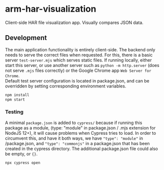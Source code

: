 # arm-har-visualization
Client-side HAR file visualization app. Visually compares JSON data.  

## Development  
The main application functionality is entirely client-side. The backend only needs to serve the correct files when requested. For this, there is a basic server `test-server.mjs` which serves static files. If running locally, either start this server, or use another server such as `python -m http.server` (does not serve `.mjs` files correctly) or the Google Chrome app `Web Server for Chrome`.  
Default test server configuration is located in package.json, and can be overridden by setting corresponding environment variables.  
```bash
npm install
npm start
```

### Testing  
A minimal `package.json` is added to `cypress/` because if running this package as a module, (type: "module" in package.json / .mjs extension for NodeJS 12+), it will cause problems when Cypress tries to load. In order to circumvent this, and have it both ways, we have `"type": "module"` in /package.json, and `"type": "commonjs"` in a package.json that has been created in the cypress directory. The additional package.json file could also be empty, or `{}`.   
```bash
npx cypress open
```
